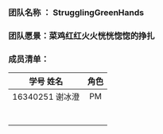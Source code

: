 ### 团队名称 ： StrugglingGreenHands
### 团队愿景：菜鸡红红火火恍恍惚惚的挣扎
### 成员清单：
|学号  姓名|角色|
|:--:|:--:|
|16340251 谢冰澄 | PM |
|||
|||
|||
|||
|||
|||
|||





